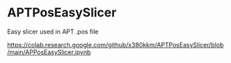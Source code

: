 # APTPosEasySlicer
Easy slicer used in APT .pos file

https://colab.research.google.com/github/x380kkm/APTPosEasySlicer/blob/main/APPosEasySlicer.ipynb
